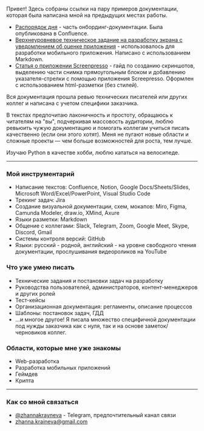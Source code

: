 Привет!
Здесь собраны ссылки на пару примеров документации, которая была написана мной на предыдущих местах работы. 

- [Распорядок дня](https://docs.google.com/document/d/1KSz0Z8hE72PRfZBQDDF4zu_1xivYEJzb4vO-W-8-gBo/edit?usp=sharing) - часть онбординг-документации. Была опубликована в Confluence.
- [Верхнеуровневое техническое задание на разработку экрана с уведомлением об оценке приложения](https://github.com/zkrayneva/docs-portfolio/blob/main/examples/tz-example.md) - использовалось для разработки мобильного приложения. Написано с использованием Markdown.
- [Статья о приложении Screenpresso](https://github.com/zkrayneva/docs-portfolio/blob/main/examples/index.html) - гайд по созданию скриншотов, выделению части снимка прямоугольным блоком и добавлению указателя-стрелки с помощью приложения Screepresso. Оформлен с использованием html-разметки (без стилей).

Вся документация прошла ревью технических писателей или других коллег и написана с учетом специфики заказчика. 

В текстах предпочитаю лаконичность и простоту, обращаюсь к читателям на "вы", подчеркивая массовость аудитории, люблю ревьюить чужую документацию и помогать коллегам учиться писать качественно (если они этого хотят).
Меня не пугают новые области и сложные проекты — чем больше возможностей для роста, тем лучше.

Изучаю Python в качестве хобби, люблю кататься на велосипеде. 

---
### Мой инструментарий
- Написание текстов: Confluence, Notion, Google Docs/Sheets/Slides, Microsoft Word/Excel/PowerPoint, Visual Studio Code
- Трекинг задач: Jira
- Создание визуальной документации, схем, мокапов: Miro, Figma, Camunda Modeler, draw.io, XMind, Axure
- Языки разметки: Markdown
- Общение с коллегами: Slack, Telegram, Zoom, Google Meet, Skype, Discord, Gmail
- Системы контроля версий: GitHub
- Языки: русский - родной, английский - на уровне свободного чтения документации, прослушивания видеороликов на YouTube

### Что уже умею писать
- Технические задания и постановки задач на разработку
- Руководства пользователей, администраторов, контент-менеджеров и других ролей
- Тест-кейсы
- Организационная документация: регламенты, описание процессов
- Шаблоны: постановок задач, ГДД
- ...и многое другое! Я писала множество специфичной документации под нужды заказчика как с нуля, так и на основе заметок/черновиков коллег.

### Области, которые мне уже знакомы
- Web-разработка
- Разработка мобильных приложений
- Геймдев
- Крипта

---
### Как со мной связаться
- [@zhannakrayneva](https://t.me/zhannakrayneva) - Telegram, предпочтительный канал связи
- zhanna.kraineva@gmail.com
